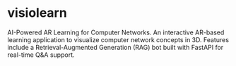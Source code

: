 # visiolearn
AI-Powered AR Learning for Computer Networks. An interactive AR-based learning application to visualize computer network concepts in 3D. Features include a Retrieval-Augmented Generation (RAG) bot built with FastAPI for real-time Q&amp;A support.
